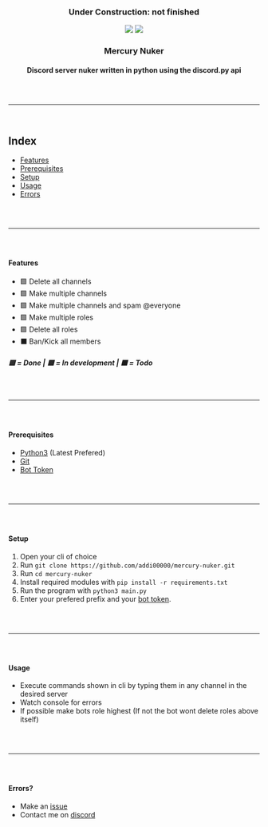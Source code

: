 <div align="center">
  <h3>Under Construction: not finished<br></h3>
  <img src="https://img.shields.io/github/languages/top/addi00000/mercury-nuker?style=flat-square">
  <img src="https://img.shields.io/github/last-commit/addi00000/mercury-nuker?style=flat-square">
</div>

<div align="center">
  <h3>Mercury Nuker</h3>
  <h4>Discord server nuker written in python using the discord.py api</h4>
  <hr style="border-radius: 2%; margin-top: 60px; margin-bottom: 60px;" noshade="" size="20" width="100%" color="#f7f7f7">
</div>




## Index
* [Features](#Features)
* [Prerequisites](#Prerequisites)
* [Setup](#Setup)
* [Usage](#Usage)
* [Errors](#Errors)

<hr style="border-radius: 2%; margin-top: 60px; margin-bottom: 60px;" noshade="" size="20" width="100%" color="#f7f7f7">

#### Features
- 🟩 Delete all channels
- 🟩 Make multiple channels
- 🟩 Make multiple channels and spam @everyone
- 🟩 Make multiple roles
- 🟩 Delete all roles
- ⬛️ Ban/Kick all members
##### 🟩 = Done | 🟨 = In development | ⬛️ = Todo

<hr style="border-radius: 2%; margin-top: 60px; margin-bottom: 60px;" noshade="" size="20" width="100%" color="#f7f7f7">

#### Prerequisites
- [Python3](https://www.python.org/downloads/) (Latest Prefered)
- [Git](https://git-scm.com/downloads)
- [Bot Token](https://discord.com/developers/applications)

<hr style="border-radius: 2%; margin-top: 60px; margin-bottom: 60px;" noshade="" size="20" width="100%" color="#f7f7f7">

#### Setup
1. Open your cli of choice
2. Run `git clone https://github.com/addi00000/mercury-nuker.git`
3. Run `cd mercury-nuker`
4. Install required modules with `pip install -r requirements.txt`
5. Run the program with `python3 main.py`
6. Enter your prefered prefix and your [bot token](https://discord.com/developers/applications).

<hr style="border-radius: 2%; margin-top: 60px; margin-bottom: 60px;" noshade="" size="20" width="100%" color="#f7f7f7">

#### Usage
- Execute commands shown in cli by typing them in any channel in the desired server
- Watch console for errors
- If possible make bots role highest (If not the bot wont delete roles above itself)

<hr style="border-radius: 2%; margin-top: 60px; margin-bottom: 60px;" noshade="" size="20" width="100%" color="#f7f7f7">

#### Errors?
- Make an [issue](https://github.com/addi00000/mercury-nuker/issues)
- Contact me on [discord](https://discord.com/users/438155299711614977)
